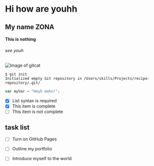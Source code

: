 # Hi how are youhh
## My name ZONA
#### This is  nothing
###### see youh 
![Image of gitcat](https://pngimg.com/uploads/github/github_PNG76.png)

```
$ git init
Initialized empty Git repository in /Users/skills/Projects/recipe-repository/.git/
```

``` javascript
var myVar = "Heyh mahn!";
```

- [x] List syntax is required
- [x] This item is complete
- [ ] This item is not complete

## task list
- [ ] Turn on GitHub Pages
- [ ] Outline my portfolio
- [ ] Introduce myself to the world

      
